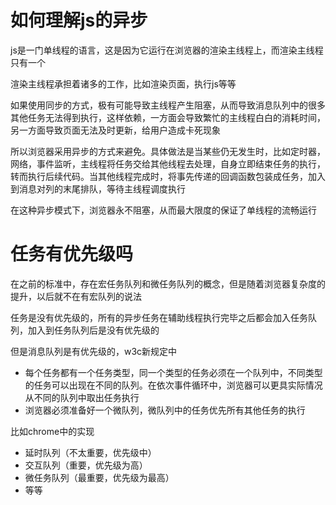 # 如何理解js的异步

js是一门单线程的语言，这是因为它运行在浏览器的渲染主线程上，而渲染主线程只有一个

渲染主线程承担着诸多的工作，比如渲染页面，执行js等等

如果使用同步的方式，极有可能导致主线程产生阻塞，从而导致消息队列中的很多其他任务无法得到执行，这样依赖，一方面会导致繁忙的主线程白白的消耗时间，另一方面导致页面无法及时更新，给用户造成卡死现象

所以浏览器采用异步的方式来避免。具体做法是当某些仍无发生时，比如定时器，网络，事件监听，主线程将任务交给其他线程去处理，自身立即结束任务的执行，转而执行后续代码。当其他线程完成时，将事先传递的回调函数包装成任务，加入到消息对列的末尾排队，等待主线程调度执行

在这种异步模式下，浏览器永不阻塞，从而最大限度的保证了单线程的流畅运行

# 任务有优先级吗

在之前的标准中，存在宏任务队列和微任务队列的概念，但是随着浏览器复杂度的提升，以后就不在有宏队列的说法

任务是没有优先级的，所有的异步任务在辅助线程执行完毕之后都会加入任务队列，加入到任务队列后是没有优先级的

但是消息队列是有优先级的，w3c新规定中
- 每个任务都有一个任务类型，同一个类型的任务必须在一个队列中，不同类型的任务可以出现在不同的队列。在依次事件循环中，浏览器可以更具实际情况从不同的队列中取出任务执行
- 浏览器必须准备好一个微队列，微队列中的任务优先所有其他任务的执行

比如chrome中的实现

- 延时队列（不太重要，优先级中）
- 交互队列（重要，优先级为高）
- 微任务队列（最重要，优先级为最高）
- 等等




